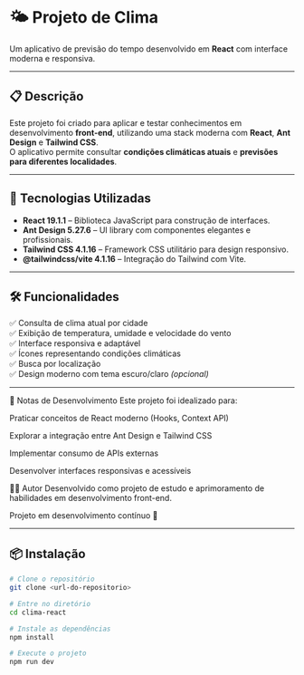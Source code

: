 # 🌤️ Projeto de Clima

Um aplicativo de previsão do tempo desenvolvido em **React** com interface moderna e responsiva.

---

## 📋 Descrição

Este projeto foi criado para aplicar e testar conhecimentos em desenvolvimento **front-end**, utilizando uma stack moderna com **React**, **Ant Design** e **Tailwind CSS**.  
O aplicativo permite consultar **condições climáticas atuais** e **previsões para diferentes localidades**.

---

## 🚀 Tecnologias Utilizadas

- **React 19.1.1** – Biblioteca JavaScript para construção de interfaces.  
- **Ant Design 5.27.6** – UI library com componentes elegantes e profissionais.  
- **Tailwind CSS 4.1.16** – Framework CSS utilitário para design responsivo.  
- **@tailwindcss/vite 4.1.16** – Integração do Tailwind com Vite.  

---

## 🛠️ Funcionalidades

✅ Consulta de clima atual por cidade  
✅ Exibição de temperatura, umidade e velocidade do vento  
✅ Interface responsiva e adaptável  
✅ Ícones representando condições climáticas  
✅ Busca por localização  
✅ Design moderno com tema escuro/claro *(opcional)*  

---
📝 Notas de Desenvolvimento
Este projeto foi idealizado para:

Praticar conceitos de React moderno (Hooks, Context API)

Explorar a integração entre Ant Design e Tailwind CSS

Implementar consumo de APIs externas

Desenvolver interfaces responsivas e acessíveis

👨‍💻 Autor
Desenvolvido como projeto de estudo e aprimoramento de habilidades em desenvolvimento front-end.

Projeto em desenvolvimento contínuo 🚀

---

## 📦 Instalação

```bash
# Clone o repositório
git clone <url-do-repositorio>

# Entre no diretório
cd clima-react

# Instale as dependências
npm install

# Execute o projeto
npm run dev

